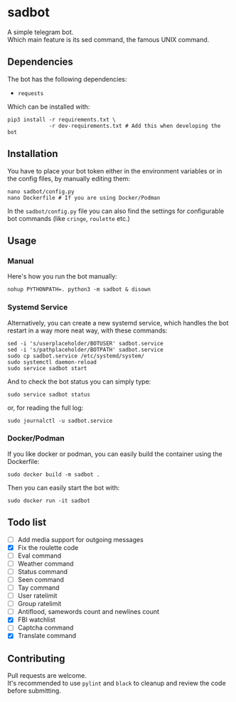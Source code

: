 # sadbot
A simple telegram bot.  
Which main feature is its sed command, the famous UNIX command.

## Dependencies
The bot has the following dependencies:
- `requests`

Which can be installed with:
```
pip3 install -r requirements.txt \
             -r dev-requirements.txt # Add this when developing the bot
```

## Installation
You have to place your bot token either in the environment variables or in the
config files, by manually editing them:
```
nano sadbot/config.py
nano Dockerfile # If you are using Docker/Podman
```
In the `sadbot/config.py` file you can also find the settings for configurable
bot commands (like `cringe`, `roulette` etc.)


## Usage
### Manual
Here's how you run the bot manually:  
```
nohup PYTHONPATH=. python3 -m sadbot & disown
```
### Systemd Service
Alternatively, you can create a new systemd service, which handles the bot
restart in a way more neat way, with these commands:
```
sed -i 's/userplaceholder/BOTUSER' sadbot.service
sed -i 's/pathplaceholder/BOTPATH' sadbot.service
sudo cp sadbot.service /etc/systemd/system/
sudo systemctl daemon-reload
sudo service sadbot start
```
And to check the bot status you can simply type:
```
sudo service sadbot status
```
or, for reading the full log:
```
sudo journalctl -u sadbot.service
```
### Docker/Podman
If you like docker or podman, you can easily build the container using the
Dockerfile:
```
sudo docker build -m sadbot .
```
Then you can easily start the bot with:
```
sudo docker run -it sadbot
```

## Todo list
- [ ] Add media support for outgoing messages
- [X] Fix the roulette code
- [ ] Eval command
- [ ] Weather command
- [ ] Status command
- [ ] Seen command
- [ ] Tay command
- [ ] User ratelimit
- [ ] Group ratelimit
- [ ] Antiflood, samewords count and newlines count
- [X] FBI watchlist
- [ ] Captcha command
- [X] Translate command

## Contributing
Pull requests are welcome.  
It's recommended to use `pylint` and `black` to cleanup and review the
code before submitting.
